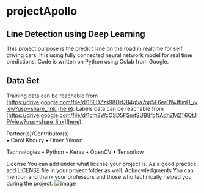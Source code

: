 # projectApollo


## Line Detection using Deep Learning

This project purpose is the predict lane on the road in realtime for self driving cars. It is using fully connected neural network model for real time predictions. 
Code is written on Python using Colab from Google.



## Data Set

Training data can be reachable from [https://drive.google.com/file/d/16EDZzs98OrQB4g5a7op5F6erOWJflmH_/view?usp=share_link](here).
Labels data can be reachable from [https://drive.google.com/file/d/1cm8WcOSD5FSmtSUB8fbNAdhZM2T6QtJP/view?usp=share_link](here).


Partner(s)/Contributor(s)  
•	Carol Khoury
•	Omer Yilmaz 

Technologies
•	Python
•	Keras
•	OpenCV
• Tensoflow

License
You can add under what license your project is. As a good practice, add LICENSE file in your project folder as well. 
Acknowledgments
You can mention and thank your professors and those who technically helped you during the project. 
![image](https://user-images.githubusercontent.com/29477156/201136688-81c0ab13-d3c4-4d65-937e-9b4619c732e3.png)
